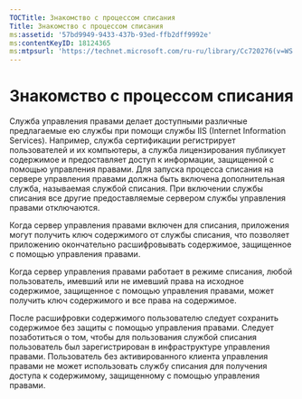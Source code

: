 ```yaml
---
TOCTitle: Знакомство с процессом списания
Title: Знакомство с процессом списания
ms:assetid: '57bd9949-9433-437b-93ed-ffb2dff9992e'
ms:contentKeyID: 18124365
ms:mtpsurl: 'https://technet.microsoft.com/ru-ru/library/Cc720276(v=WS.10)'
---
```


Знакомство с процессом списания
===============================

Служба управления правами делает доступными различные предлагаемые ею службы при помощи службы IIS (Internet Information Services). Например, служба сертификации регистрирует пользователей и их компьютеры, а служба лицензирования публикует содержимое и предоставляет доступ к информации, защищенной с помощью управления правами. Для запуска процесса списания на сервере управления правами должна быть включена дополнительная служба, называемая службой списания. При включении службы списания все другие предоставляемые сервером службы управления правами отключаются.

Когда сервер управления правами включен для списания, приложения могут получить ключ содержимого от службы списания, что позволяет приложению окончательно расшифровывать содержимое, защищенное с помощью управления правами.

Когда сервер управления правами работает в режиме списания, любой пользователь, имевший или не имевший права на исходное содержимое, защищенное с помощью управления правами, может получить ключ содержимого и все права на содержимое.

После расшифровки содержимого пользователю следует сохранить содержимое без защиты с помощью управления правами. Следует позаботиться о том, чтобы для пользования службой списания пользователь был зарегистрирован в инфраструктуре управления правами. Пользователь без активированного клиента управления правами не может использовать службу списания для получения доступа к содержимому, защищенному с помощью управления правами.
